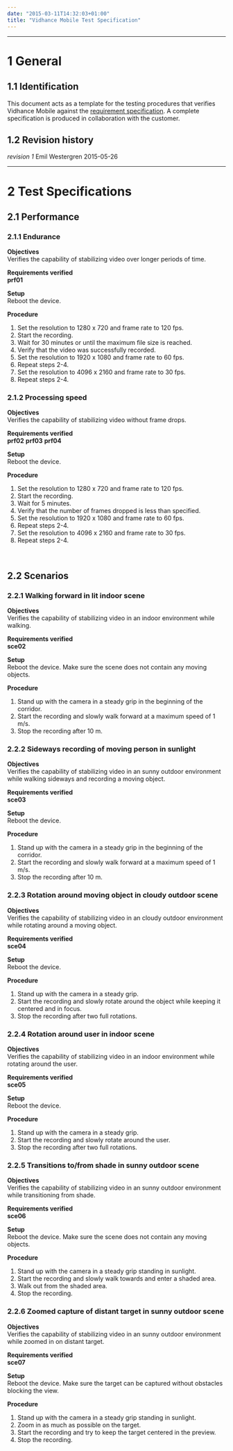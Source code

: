 ```yaml
---
date: "2015-03-11T14:32:03+01:00"
title: "Vidhance Mobile Test Specification"
---
```

***
# 1 General
## 1.1 Identification
This document acts as a template for the testing procedures that verifies Vidhance Mobile against the [requirement specification](../requirements/). A complete specification is produced in collaboration with the customer.
## 1.2 Revision history
*revision 1* Emil Westergren 2015-05-26
<br>
***
# 2 Test Specifications
## 2.1 Performance
### 2.1.1 Endurance
**Objectives** <br>
Verifies the capability of stabilizing video over longer periods of time.

**Requirements verified** <br>
**prf01**

**Setup** <br>
Reboot the device.

**Procedure**

1. Set the resolution to 1280 x 720 and frame rate to 120 fps.
2. Start the recording.
3. Wait for 30 minutes or until the maximum file size is reached.
4. Verify that the video was successfully recorded.
5. Set the resolution to 1920 x 1080 and frame rate to 60 fps.
6. Repeat steps 2-4.
7. Set the resolution to 4096 x 2160 and frame rate to 30 fps.
8. Repeat steps 2-4.

### 2.1.2 Processing speed
**Objectives** <br>
Verifies the capability of stabilizing video without frame drops.

**Requirements verified** <br>
**prf02** **prf03** **prf04**

**Setup** <br>
Reboot the device.

**Procedure**

1. Set the resolution to 1280 x 720 and frame rate to 120 fps.
2. Start the recording.
3. Wait for 5 minutes.
4. Verify that the number of frames dropped is less than specified.
5. Set the resolution to 1920 x 1080 and frame rate to 60 fps.
6. Repeat steps 2-4.
7. Set the resolution to 4096 x 2160 and frame rate to 30 fps.
8. Repeat steps 2-4.

<br>

## 2.2 Scenarios
### 2.2.1 Walking forward in lit indoor scene
**Objectives** <br>
Verifies the capability of stabilizing video in an indoor environment while walking.

**Requirements verified** <br>
**sce02**

**Setup** <br>
Reboot the device. Make sure the scene does not contain any moving objects.

**Procedure**

1. Stand up with the camera in a steady grip in the beginning of the corridor.
2. Start the recording and slowly walk forward at a maximum speed of 1 m/s.
3. Stop the recording after 10 m.

### 2.2.2 Sideways recording of moving person in sunlight
**Objectives** <br>
Verifies the capability of stabilizing video in an sunny outdoor environment while walking sideways and recording a moving object.

**Requirements verified** <br>
**sce03**

**Setup** <br>
Reboot the device.

**Procedure**

1. Stand up with the camera in a steady grip in the beginning of the corridor.
2. Start the recording and slowly walk forward at a maximum speed of 1 m/s.
3. Stop the recording after 10 m.

### 2.2.3 Rotation around moving object in cloudy outdoor scene
**Objectives** <br>
Verifies the capability of stabilizing video in an cloudy outdoor environment while rotating around a moving object.

**Requirements verified** <br>
**sce04**

**Setup** <br>
Reboot the device.

**Procedure**

1. Stand up with the camera in a steady grip.
2. Start the recording and slowly rotate around the object while keeping it centered and in focus.
3. Stop the recording after two full rotations.

### 2.2.4 Rotation around user in indoor scene
**Objectives** <br>
Verifies the capability of stabilizing video in an indoor environment while rotating around the user.

**Requirements verified** <br>
**sce05**

**Setup** <br>
Reboot the device.

**Procedure**

1. Stand up with the camera in a steady grip.
2. Start the recording and slowly rotate around the user.
3. Stop the recording after two full rotations.

### 2.2.5 Transitions to/from shade in sunny outdoor scene
**Objectives** <br>
Verifies the capability of stabilizing video in an sunny outdoor environment while transitioning from shade.

**Requirements verified** <br>
**sce06**

**Setup** <br>
Reboot the device. Make sure the scene does not contain any moving objects.

**Procedure**

1. Stand up with the camera in a steady grip standing in sunlight.
2. Start the recording and slowly walk towards and enter a shaded area.
3. Walk out from the shaded area.
4. Stop the recording.

### 2.2.6 Zoomed capture of distant target in sunny outdoor scene
**Objectives** <br>
Verifies the capability of stabilizing video in an sunny outdoor environment while zoomed in on distant target.

**Requirements verified** <br>
**sce07**

**Setup** <br>
Reboot the device. Make sure the target can be captured without obstacles blocking the view.

**Procedure**

1. Stand up with the camera in a steady grip standing in sunlight.
2. Zoom in as much as possible on the target.
3. Start the recording and try to keep the target centered in the preview.
4. Stop the recording.
